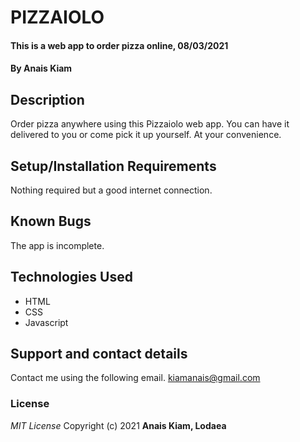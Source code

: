 # PIZZAIOLO
#### This is a web app to order pizza online, 08/03/2021
#### By **Anais Kiam**
## Description
Order pizza anywhere using this Pizzaiolo web app. You can have it delivered to you or come pick it up yourself. At your convenience.
## Setup/Installation Requirements
Nothing required but a good internet connection.
## Known Bugs
The app is incomplete.
## Technologies Used
- HTML
- CSS
- Javascript
## Support and contact details
Contact me using the following email.
kiamanais@gmail.com
### License
*MIT License*
Copyright (c) 2021 **Anais Kiam, Lodaea**
  